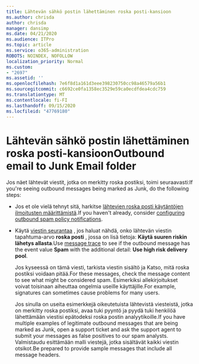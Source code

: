 ```yaml
---
title: Lähtevän sähkö postin lähettäminen roska posti-kansioon
ms.author: chrisda
author: chrisda
manager: dansimp
ms.date: 04/21/2020
ms.audience: ITPro
ms.topic: article
ms.service: o365-administration
ROBOTS: NOINDEX, NOFOLLOW
localization_priority: Normal
ms.custom:
- "2697"
ms.assetid: ''
ms.openlocfilehash: 7e6f8d1a161d3eee398230750cc98a46579a56b1
ms.sourcegitcommit: c6692ce0fa1358ec3529e59ca0ecdfdea4cdc759
ms.translationtype: MT
ms.contentlocale: fi-FI
ms.lasthandoff: 09/15/2020
ms.locfileid: "47769180"
---
```

# <a name="outbound-email-to-junk-email-folder"></a><span data-ttu-id="6531d-102">Lähtevän sähkö postin lähettäminen roska posti-kansioon</span><span class="sxs-lookup"><span data-stu-id="6531d-102">Outbound email to Junk Email folder</span></span>

<span data-ttu-id="6531d-103">Jos näet lähtevät viestit, jotka on merkitty roska postiksi, toimi seuraavasti:</span><span class="sxs-lookup"><span data-stu-id="6531d-103">If you're seeing outbound messages being marked as Junk, do the following steps:</span></span>

- <span data-ttu-id="6531d-104">Jos et ole vielä tehnyt sitä, harkitse [lähtevien roska posti käytäntöjen ilmoitusten määrittämistä](https://docs.microsoft.com/microsoft-365/security/office-365-security/configure-the-outbound-spam-policy).</span><span class="sxs-lookup"><span data-stu-id="6531d-104">If you haven't already, consider [configuring outbound spam policy notifications](https://docs.microsoft.com/microsoft-365/security/office-365-security/configure-the-outbound-spam-policy).</span></span>

- <span data-ttu-id="6531d-105">Käytä [viestin seurantaa](https://docs.microsoft.com/microsoft-365/security/office-365-security/message-trace-scc) , jos haluat nähdä, onko lähtevän viestin tapahtuma-arvo **roska posti** , jossa on lisä tietoja: **Käytä suuren riskin lähetys allasta**.</span><span class="sxs-lookup"><span data-stu-id="6531d-105">Use [message trace](https://docs.microsoft.com/microsoft-365/security/office-365-security/message-trace-scc) to see if the outbound message has the event value **Spam** with the additional detail: **Use high risk delivery pool**.</span></span>

  <span data-ttu-id="6531d-106">Jos kyseessä on tämä viesti, tarkista viestin sisältö ja Katso, mitä roska postiksi voidaan pitää.</span><span class="sxs-lookup"><span data-stu-id="6531d-106">For these messages, check the message content to see what might be considered spam.</span></span> <span data-ttu-id="6531d-107">Esimerkiksi allekirjoitukset voivat toisinaan aiheuttaa ongelmia useille käyttäjille.</span><span class="sxs-lookup"><span data-stu-id="6531d-107">For example, signatures can sometimes cause problems for many users.</span></span>

  <span data-ttu-id="6531d-108">Jos sinulla on useita esimerkkejä oikeutetuista lähtevistä viesteistä, jotka on merkitty roska postiksi, avaa tuki pyyntö ja pyydä tuki henkilöä lähettämään viestisi epätodeksi roska postin analyytikoille.</span><span class="sxs-lookup"><span data-stu-id="6531d-108">If you have multiple examples of legitimate outbound messages that are being marked as Junk, open a support ticket and ask the support agent to submit your messages as false positives to our spam analysts.</span></span> <span data-ttu-id="6531d-109">Valmistaudu esittämään malli viestejä, jotka sisältävät kaikki viestin otsikot.</span><span class="sxs-lookup"><span data-stu-id="6531d-109">Be prepared to provide sample messages that include all message headers.</span></span>
